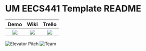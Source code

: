 # UM EECS441 Template README

<!--
| Gradesheet | Team Info |
|:----------:|:---------:|
|![grades]|![about]|
|[Team Grade Sheet][grade sheet]|[Team Commitment Contract][about_page]|

[grades]: https://github.com/UM-EECS-441/labs/blob/master/docs/img/admin/grades3.png "Grade Sheet"
[about]: https://github.com/UM-EECS-441/labs/blob/master/docs/img/admin/team.png "Team Info"
-->

| Demo  |  Wiki |  Trello  |
|:-----:|:-----:|:--------:|
|[<img src="https://eecs441.eecs.umich.edu/img/admin/video.png">][demo_page]|[<img src="https://eecs441.eecs.umich.edu/img/admin/wiki.png">][wiki_page]|[<img src="https://eecs441.eecs.umich.edu/img/admin/trello.png">][process_page]|

![Elevator Pitch](https://eecs441.eecs.umich.edu/img/F20/musicsharingnetwork.png)
![Team](https://eecs441.eecs.umich.edu/img/F20/iosdevs_team.png)

[demo_page]: https://www.youtube.com/watch?v=VIcOGEhsXGM&feature=youtu.be
[wiki_page]: https://github.com/UM-EECS-441/441template/wiki
[process_page]: https://trello.com/b/MyPhHMGd/441template

